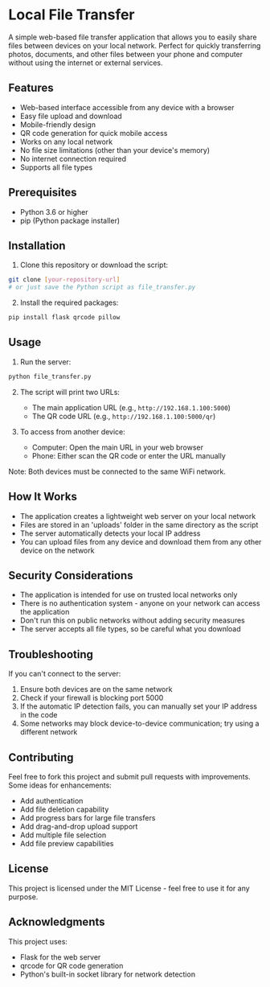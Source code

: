 # Local File Transfer

A simple web-based file transfer application that allows you to easily share files between devices on your local network. Perfect for quickly transferring photos, documents, and other files between your phone and computer without using the internet or external services.

## Features

- Web-based interface accessible from any device with a browser
- Easy file upload and download
- Mobile-friendly design
- QR code generation for quick mobile access
- Works on any local network
- No file size limitations (other than your device's memory)
- No internet connection required
- Supports all file types

## Prerequisites

- Python 3.6 or higher
- pip (Python package installer)

## Installation

1. Clone this repository or download the script:
```bash
git clone [your-repository-url]
# or just save the Python script as file_transfer.py
```

2. Install the required packages:
```bash
pip install flask qrcode pillow
```

## Usage

1. Run the server:
```bash
python file_transfer.py
```

2. The script will print two URLs:
   - The main application URL (e.g., `http://192.168.1.100:5000`)
   - The QR code URL (e.g., `http://192.168.1.100:5000/qr`)

3. To access from another device:
   - Computer: Open the main URL in your web browser
   - Phone: Either scan the QR code or enter the URL manually
   
Note: Both devices must be connected to the same WiFi network.

## How It Works

- The application creates a lightweight web server on your local network
- Files are stored in an 'uploads' folder in the same directory as the script
- The server automatically detects your local IP address
- You can upload files from any device and download them from any other device on the network

## Security Considerations

- The application is intended for use on trusted local networks only
- There is no authentication system - anyone on your network can access the application
- Don't run this on public networks without adding security measures
- The server accepts all file types, so be careful what you download

## Troubleshooting

If you can't connect to the server:
1. Ensure both devices are on the same network
2. Check if your firewall is blocking port 5000
3. If the automatic IP detection fails, you can manually set your IP address in the code
4. Some networks may block device-to-device communication; try using a different network

## Contributing

Feel free to fork this project and submit pull requests with improvements. Some ideas for enhancements:
- Add authentication
- Add file deletion capability
- Add progress bars for large file transfers
- Add drag-and-drop upload support
- Add multiple file selection
- Add file preview capabilities

## License

This project is licensed under the MIT License - feel free to use it for any purpose.

## Acknowledgments

This project uses:
- Flask for the web server
- qrcode for QR code generation
- Python's built-in socket library for network detection
